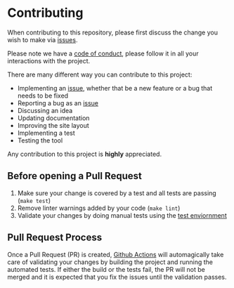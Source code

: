 # Contributing

When contributing to this repository, please first discuss the change you wish
to make via [issues](https://github.com/davrodpin/mole/issues). 

Please note we have a [code of conduct](https://github.com/davrodpin/mole/blob/master/CODE_OF_CONDUCT.md),
please follow it in all your interactions with the project.

There are many different way you can contribute to this project:

* Implementing an [issue](https://github.com/davrodpin/mole/issues), whether
  that be a new feature or a bug that needs to be fixed
* Reporting a bug as an [issue](https://github.com/davrodpin/mole/issues)
* Discussing an idea
* Updating documentation
* Improving the site layout
* Implementing a test
* Testing the tool

Any contribution to this project is **highly** appreciated.

## Before opening a Pull Request

1. Make sure your change is covered by a test and all tests are passing (`make test`)
2. Remove linter warnings added by your code (`make lint`)
3. Validate your changes by doing manual tests using the [test enviornment](https://github.com/davrodpin/mole/blob/master/test-env/README.md)

## Pull Request Process

Once a Pull Request (PR) is created, [Github Actions](https://github.com/features/actions)
will automagically take care of validating your changes by building the project
and running the automated tests.
If either the build or the tests fail, the PR will not be merged and it is
expected that you fix the issues until the validation passes.

